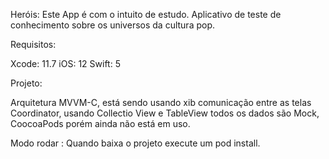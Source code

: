 
Heróis:
Este App é com o intuito de estudo.
Aplicativo de teste de conhecimento sobre os universos da cultura pop.

Requisitos:

Xcode: 11.7
iOS: 12
Swift: 5

Projeto:

Arquitetura  MVVM-C, está sendo usando xib comunicação entre as telas Coordinator,
usando Collectio View e TableView todos os dados são Mock,
CoocoaPods porém ainda não está em uso.

Modo rodar :
Quando baixa o projeto execute um pod install.


